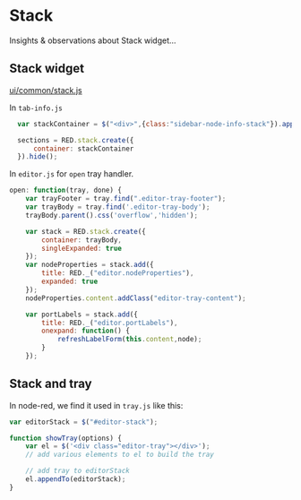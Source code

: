 # Stack

Insights & observations about Stack widget...

## Stack widget

[ui/common/stack.js](https://github.com/node-red/node-red/blob/master/editor/js/ui/common/stack.js)

In `tab-info.js`

```js
  var stackContainer = $("<div>",{class:"sidebar-node-info-stack"}).appendTo(content);

  sections = RED.stack.create({
      container: stackContainer
  }).hide();
```

In `editor.js` for `open` tray handler.

```js
open: function(tray, done) {
    var trayFooter = tray.find(".editor-tray-footer");
    var trayBody = tray.find('.editor-tray-body');
    trayBody.parent().css('overflow','hidden');

    var stack = RED.stack.create({
        container: trayBody,
        singleExpanded: true
    });
    var nodeProperties = stack.add({
        title: RED._("editor.nodeProperties"),
        expanded: true
    });
    nodeProperties.content.addClass("editor-tray-content");

    var portLabels = stack.add({
        title: RED._("editor.portLabels"),
        onexpand: function() {
            refreshLabelForm(this.content,node);
        }
    });
```

## Stack and tray

In node-red, we find it used in `tray.js` like this:

```js
var editorStack = $("#editor-stack");

function showTray(options) {
    var el = $('<div class="editor-tray"></div>');
    // add various elements to el to build the tray

    // add tray to editorStack
    el.appendTo(editorStack);
}
```
